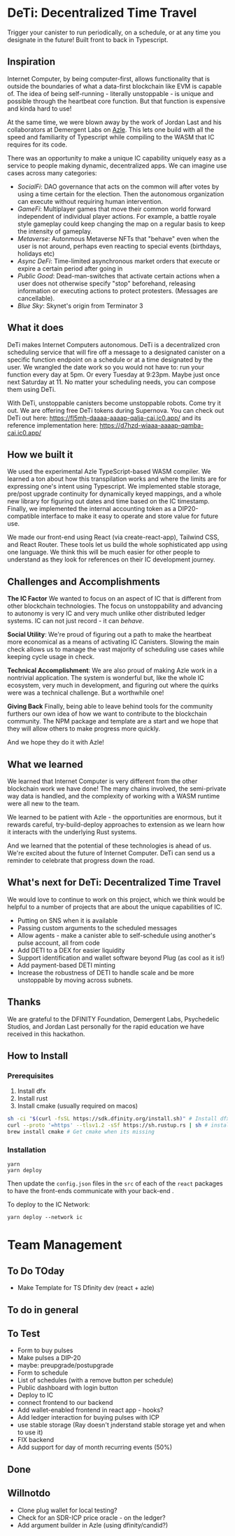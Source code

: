 # DeTi: Decentralized Time Travel

Trigger your canister to run periodically, on a schedule, or at any time you designate in the future! Built front to back in Typescript.

## Inspiration

Internet Computer, by being computer-first, allows functionality that is outside the boundaries of what a data-first blockchain like EVM is capable of. The idea of being self-running - literally unstoppable - is unique and possible through the heartbeat core function. But that function is expensive and kinda hard to use!

At the same time, we were blown away by the work of Jordan Last and his collaborators at Demergent Labs on [Azle](https://github.com/demergentlabs/azle). This lets one build with all the speed and familiarity of Typescript while compiling to the WASM that IC requires for its code.

There was an opportunity to make a unique IC capability uniquely easy as a service to people making dynamic, decentralized apps. We can imagine use cases across many categories:

- _SocialFi_: DAO governance that acts on the common will after votes by using a time certain for the election. Then the autonomous organization can execute without requiring human intervention.
- _GameFi_: Multiplayer games that move their common world forward independent of individual player actions. For example, a battle royale style gameplay could keep changing the map on a regular basis to keep the intensity of gameplay.
- _Metaverse_: Autonmous Metaverse NFTs that "behave" even when the user is not around, perhaps even reacting to special events (birthdays, holidays etc)
- _Async DeFi_: Time-limited asynchronous market orders that execute or expire a certain period after going in
- _Public Good_: Dead-man-switches that activate certain actions when a user does not otherwise specify "stop" beforehand, releasing information or executing actions to protect protesters. (Messages are cancellable).
- _Blue Sky_: Skynet's origin from Terminator 3

## What it does

DeTi makes Internet Computers autonomous. DeTi is a decentralized cron scheduling service that will fire off a message to a designated canister on a specific function endpoint on a schedule or at a time designated by the user. We wrangled the date work so you would not have to: run your function every day at 5pm. Or every Tuesday at 9:23pm. Maybe just once next Saturday at 11. No matter your scheduling needs, you can compose them using DeTi.

With DeTi, unstoppable canisters become unstoppable robots. Come try it out. We are offering free DeTi tokens during Supernova. You can check out DeTi out here: <https://fl5mh-daaaa-aaaap-qalja-cai.ic0.app/> and its reference implementation here: <https://d7hzd-wiaaa-aaaap-qamba-cai.ic0.app/>

## How we built it

We used the experimental Azle TypeScript-based WASM compiler. We learned a ton about how this transpilation works and where the limits are for expressing one's intent using Typescript. We implemented stable storage, pre/post upgrade continuity for dynamically keyed mappings, and a whole new library for figuring out dates and time based on the IC timestamp. Finally, we implemented the internal accounting token as a DIP20-compatible interface to make it easy to operate and store value for future use.

We made our front-end using React (via create-react-app), Tailwind CSS, and React Router. These tools let us build the whole sophisticated app using one language. We think this will be much easier for other people to understand as they look for references on their IC development journey.

## Challenges and Accomplishments

**The IC Factor** We wanted to focus on an aspect of IC that is different from other blockchain technologies. The focus on unstoppability and advancing to autonomy is very IC and very much unlike other distributed ledger systems. IC can not just record - it can _behave_.

**Social Utility**: We're proud of figuring out a path to make the heartbeat more economical as a means of activating IC Canisters. Slowing the main check allows us to manage the vast majority of scheduling use cases while keeping cycle usage in check.

**Technical Accomplishment**: We are also proud of making Azle work in a nontrivial application. The system is wonderful but, like the whole IC ecosystem, very much in development, and figuring out where the quirks were was a technical challenge. But a worthwhile one!

**Giving Back** Finally, being able to leave behind tools for the community furthers our own idea of how we want to contribute to the blockchain community. The NPM package and template are a start and we hope that they will allow others to make progress more quickly.

And we hope they do it with Azle!

## What we learned

We learned that Internet Computer is very different from the other blockchain work we have done! The many chains involved, the semi-private way data is handled, and the complexity of working with a WASM runtime were all new to the team.

We learned to be patient with Azle - the opportunities are enormous, but it rewards careful, try-build-deploy approaches to extension as we learn how it interacts with the underlying Rust systems.

And we learned that the potential of these technologies is ahead of us. We're excited about the future of Internet Computer. DeTi can send us a reminder to celebrate that progress down the road.

## What's next for DeTi: Decentralized Time Travel

We would love to continue to work on this project, which we think would be helpful to a number of projects that are about the unique capabilities of IC.

- Putting on SNS when it is available
- Passing custom arguments to the scheduled messages
- Allow agents - make a canister able to self-schedule using another's pulse account, all from code
- Add DETI to a DEX for easier liquidity
- Support identification and wallet software beyond Plug (as cool as it is!)
- Add payment-based DETI minting
- Increase the robustness of DETI to handle scale and be more unstoppable by moving across subnets.

## Thanks

We are grateful to the DFINITY Foundation, Demergent Labs, Psychedelic Studios, and Jordan Last personally for the rapid education we have received in this hackathon.

## How to Install

### Prerequisites

1. Install dfx
2. Install rust
3. Install cmake (usually required on macos)

```bash
sh -ci "$(curl -fsSL https://sdk.dfinity.org/install.sh)" # Install dfx
curl --proto '=https' --tlsv1.2 -sSf https://sh.rustup.rs | sh # install Rust
brew install cmake # Get cmake when its missing
```

### Installation

```
yarn
yarn deploy
```

Then update the `config.json` files in the `src` of each of the `react` packages to have the front-ends communicate with your back-end .

To deploy to the IC Network:

```
yarn deploy --network ic
```

# Team Management

## To Do TOday

- Make Template for TS Dfinity dev (react + azle)

## To do in general

## To Test

- Form to buy pulses
- Make pulses a DIP-20
- maybe: preupgrade/postupgrade
- Form to schedule
- List of schedules (with a remove button per schedule)
- Public dashboard with login button
- Deploy to IC
- connect frontend to our backend
- Add wallet-enabled frontend in react app - hooks?
- Add ledger interaction for buying pulses with ICP
- use stable storage (Ray doesn't jnderstand stable storage yet and when to use it)
- FIX backend
- Add support for day of month recurring events (50%)

## Done

## Willnotdo

- Clone plug wallet for local testing?
- Check for an SDR-ICP price oracle - on the ledger?
- Add argument builder in Azle (using dfinity/candid?)
